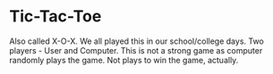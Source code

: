 # Tic-Tac-Toe

Also called X-O-X. We all played this in our school/college days. 
Two players - User and Computer. This is not a strong game as computer randomly plays the game. Not plays to win the game, actually.